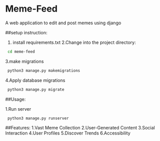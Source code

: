 # Meme-Feed
A web application to edit and post memes using django

##setup instruction:

1. install requirements.txt
2.Change into the project directory:
```bash
 cd meme-feed
```

3.make migrations
``` bash
 python3 manage.py makemigrations
```

4.Apply database migrations
```bash
 python3 manage.py migrate
```

##Usage:

1.Run server
```bash
 python3 manage.py runserver
```

##Features:
 1.Vast Meme Collection
 2.User-Generated Content
 3.Social Interaction
 4.User Profiles
 5.Discover Trends
 6.Accessibility

